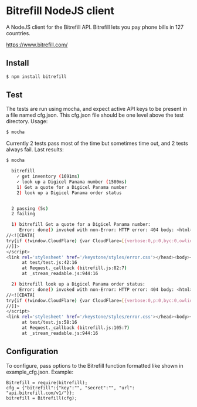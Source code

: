 # Bitrefill NodeJS client
A NodeJS client for the Bitrefill API. Bitrefill lets you pay phone bills in 127 countries.

https://www.bitrefill.com/

## Install
```bash
$ npm install bitrefill
```

## Test
The tests are run using mocha, and expect active API keys to be present in a file named cfg.json. This cfg.json file should be one level above the test directory. Usage:

```bash
$ mocha
```

Currently 2 tests pass most of the time but sometimes time out, and 2 tests always fail. Last results:

```bash
$ mocha

  bitrefill
    ✓ get inventory (1691ms)
    ✓ look up a Digicel Panama number (1580ms)
    1) Get a quote for a Digicel Panama number
    2) look up a Digicel Panama order status


  2 passing (5s)
  2 failing

  1) bitrefill Get a quote for a Digicel Panama number:
     Error: done() invoked with non-Error: HTTP error: 404 body: <html><head><meta charset='utf-8'><title>Error</title><script type="text/javascript">
//<![CDATA[
try{if (!window.CloudFlare) {var CloudFlare=[{verbose:0,p:0,byc:0,owlid:"cf",bag2:1,mirage2:0,oracle:0,paths:{cloudflare:"/cdn-cgi/nexp/dok3v=1613a3a185/"},atok:"dc8dfdfd7180cc12c8fe2287c9fd55a1",petok:"83f5f4694d5a8b4a030bc919060ccf10e0e1b772-1432495500-1800",zone:"bitrefill.com",rocket:"0",apps:{"dakwak":{"to_lang":"ru","domain_id":"8422774","from_lang":"en","account_id":"71878"}}}];!function(a,b){a=document.createElement("script"),b=document.getElementsByTagName("script")[0],a.async=!0,a.src="//ajax.cloudflare.com/cdn-cgi/nexp/dok3v=7e13c32551/cloudflare.min.js",b.parentNode.insertBefore(a,b)}()}}catch(e){};
//]]>
</script>
<link rel='stylesheet' href='/keystone/styles/error.css'></head><body><div class='error'><h1 class='error-title'>Sorry, no page could be found at this address (404)</h1><div class="error-message"></div></div></body></html>
      at test/test.js:42:16
      at Request._callback (bitrefill.js:82:7)
      at _stream_readable.js:944:16

  2) bitrefill look up a Digicel Panama order status:
     Error: done() invoked with non-Error: HTTP error: 404 body: <html><head><meta charset='utf-8'><title>Error</title><script type="text/javascript">
//<![CDATA[
try{if (!window.CloudFlare) {var CloudFlare=[{verbose:0,p:0,byc:0,owlid:"cf",bag2:1,mirage2:0,oracle:0,paths:{cloudflare:"/cdn-cgi/nexp/dok3v=1613a3a185/"},atok:"dc8dfdfd7180cc12c8fe2287c9fd55a1",petok:"f823f06c980e5227147f45b596273fd5e42f7fe5-1432495501-1800",zone:"bitrefill.com",rocket:"0",apps:{"dakwak":{"to_lang":"ru","domain_id":"8422774","from_lang":"en","account_id":"71878"}}}];!function(a,b){a=document.createElement("script"),b=document.getElementsByTagName("script")[0],a.async=!0,a.src="//ajax.cloudflare.com/cdn-cgi/nexp/dok3v=7e13c32551/cloudflare.min.js",b.parentNode.insertBefore(a,b)}()}}catch(e){};
//]]>
</script>
<link rel='stylesheet' href='/keystone/styles/error.css'></head><body><div class='error'><h1 class='error-title'>Sorry, no page could be found at this address (404)</h1><div class="error-message"></div></div></body></html>
      at test/test.js:58:16
      at Request._callback (bitrefill.js:105:7)
      at _stream_readable.js:944:16
```

## Configuration
To configure, pass options to the Bitrefill function formatted like shown in example_cfg.json. Example:

```
Bitrefill = require(bitrefill);
cfg = {"bitrefill":{"key":"", "secret":"", "url": "api.bitrefill.com/v1/"}};
bitrefill = Bitrefill(cfg);
```
